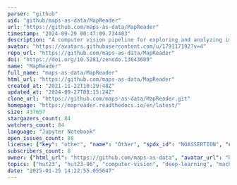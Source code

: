```yaml
---
parser: "github"
uid: "github/maps-as-data/MapReader"
url: "https://github.com/maps-as-data/MapReader"
timestamp: "2024-09-29 00:47:09.734403"
description: "A computer vision pipeline for exploring and analyzing images at scale"
avatar: "https://avatars.githubusercontent.com/u/179117192?v=4"
repo_url: "https://github.com/maps-as-data/MapReader"
doi: "https://doi.org/10.5281/zenodo.13643609"
name: "MapReader"
full_name: "maps-as-data/MapReader"
html_url: "https://github.com/maps-as-data/MapReader"
created_at: "2021-11-22T10:29:48Z"
updated_at: "2024-09-27T08:15:24Z"
clone_url: "https://github.com/maps-as-data/MapReader.git"
homepage: "https://mapreader.readthedocs.io/en/latest/"
size: 437657
stargazers_count: 84
watchers_count: 84
language: "Jupyter Notebook"
open_issues_count: 88
license: {"key": "other", "name": "Other", "spdx_id": "NOASSERTION", "url": null, "node_id": "MDc6TGljZW5zZTA="}
subscribers_count: 8
owner: {"html_url": "https://github.com/maps-as-data", "avatar_url": "https://avatars.githubusercontent.com/u/179117192?v=4", "login": "maps-as-data", "type": "Organization"}
topics: ["hut23", "hut23-96", "computer-vision", "deep-learning", "machine-learning", "pytorch", "article", "digital-humanities", "maps", "spatial-data"]
date: "2025-01-25 14:22:55.055647"
---
```

